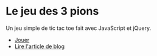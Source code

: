 # Le jeu des 3 pions

Un jeu simple de tic tac toe fait avec JavaScript et jQuery. 

- [Jouer](http://thegalsengeek.github.io/trois-pions/)
- [Lire l'article de blog](https://thegalsengeek.com/le-jeu-des-3-pions-tic-tac-toe/)